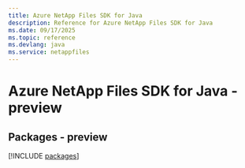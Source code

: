 ```yaml
---
title: Azure NetApp Files SDK for Java
description: Reference for Azure NetApp Files SDK for Java
ms.date: 09/17/2025
ms.topic: reference
ms.devlang: java
ms.service: netappfiles
---
```

# Azure NetApp Files SDK for Java - preview
## Packages - preview
[!INCLUDE [packages](netapp-files-index.md)]